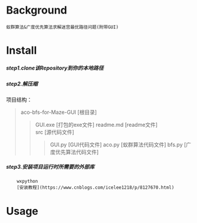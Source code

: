 # Background
    蚁群算法&广度优先算法求解迷宫最优路径问题(附带GUI)
# Install
##### step1.clone该Repository到你的本地路径
##### step2.解压缩
项目结构：
>aco-bfs-for-Maze-GUI   [根目录]
>>GUI.exe               [打包的exe文件]
>>readme.md             [readme文件]  
>>src                   [源代码文件]
>>>GUI.py               [GUI代码文件]
>>>aco.py               [蚁群算法代码文件]
>>>bfs.py               [广度优先算法代码文件]    
##### step3.安装项目运行时所需要的外部库
        wxpython
        [安装教程](https://www.cnblogs.com/icelee1218/p/8127670.html)
# Usage

